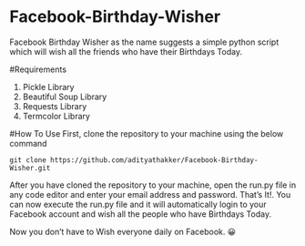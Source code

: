 # Facebook-Birthday-Wisher
Facebook Birthday Wisher as the name suggests a simple python script which will wish all the friends who have their Birthdays Today.

#Requirements
1. Pickle Library
2. Beautiful Soup Library
3. Requests Library
4. Termcolor Library
 
#How To Use
First, clone the repository to your machine using the below command
```
git clone https://github.com/adityathakker/Facebook-Birthday-Wisher.git
```
After you have cloned the repository to your machine, open the run.py file in any code editor and enter your email address and password.
That’s It!. You can now execute the run.py file and it will automatically login to your Facebook account and wish all the people who have Birthdays Today.
 
Now you don’t have to Wish everyone daily on Facebook. 😀